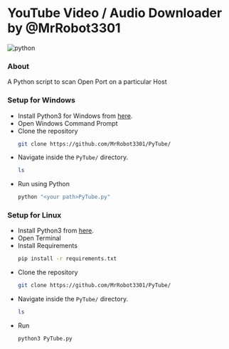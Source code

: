 # YouTube Video / Audio Downloader by @MrRobot3301

![python](https://img.shields.io/badge/language-Python-orange?style=for-the-badge) 
### About

A Python script to scan Open Port on a particular Host

### Setup for Windows

* Install Python3 for Windows from [here](https://python.org).
* Open Windows Command Prompt
* Clone the repository
  ```bash
  git clone https://github.com/MrRobot3301/PyTube/
  ```
* Navigate inside the ```PyTube/``` directory.
  ```bash
  ls  
  ```
* Run using Python
  ```bash
  python "<your path>PyTube.py"
  ```


### Setup for Linux

* Install Python3 from [here](https://python.org).
* Open Terminal
* Install Requirements
  ```bash
  pip install -r requirements.txt
* Clone the repository
  ```bash
  git clone https://github.com/MrRobot3301/PyTube/
  ```
* Navigate inside the ```PyTube/``` directory.
  ```bash
  ls
  ```
* Run
  ```bash
  python3 PyTube.py
  ```
